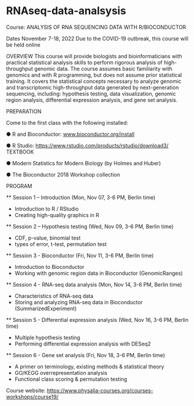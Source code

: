 # RNAseq-data-analsysis
Course: ANALYSIS OF RNA SEQUENCING DATA WITH R/BIOCONDUCTOR



Dates
November 7-18, 2022
Due to the COVID-19 outbreak, this course will be held online
 
OVERVIEW
This course will provide biologists and bioinformaticians with practical  statistical analysis skills to perform rigorous analysis of high-throughput  genomic data. The course assumes basic familiarity with genomics and with R  programming, but does not assume prior statistical training.  It covers the statistical concepts necessary to analyze genomic and transcriptomic  high-throughput data generated by next-generation sequencing, including:  hypothesis testing, data visualization, genomic region analysis, differential  expression analysis, and gene set analysis.
 
 
PREPARATION

Come to the first class with the following installed:
 
 
●             R and Bioconductor: www.bioconductor.org/install
 
●             R Studio: https://www.rstudio.com/products/rstudio/download3/
TEXTBOOK
 
●             Modern Statistics for Modern Biology (by Holmes and Huber)
 
●             The Bioconductor 2018 Workshop collection
 
PROGRAM

** Session 1 – Introduction (Mon, Nov 07, 3-6 PM, Berlin time)

- Introduction to R / RStudio
- Creating high-quality graphics in R
 

** Session 2 – Hypothesis testing (Wed, Nov 09, 3-6 PM, Berlin time)

- CDF, p-value, binomial test
- types of error, t-test, permutation test


** Session 3 - Bioconductor (Fri, Nov 11, 3-6 PM, Berlin time)

- Introduction to Bioconductor
- Working with genomic region data in Bioconductor (GenomicRanges)

 
** Session 4 - RNA-seq data analysis (Mon, Nov 14, 3-6 PM, Berlin time)

- Characteristics of RNA-seq data
- Storing and analyzing RNA-seq data in Bioconductor (SummarizedExperiment)


** Session 5 - Differential expression analysis (Wed, Nov 16, 3-6 PM, Berlin time)

- Multiple hypothesis testing
- Performing differential expression analysis with DESeq2


** Session 6 - Gene set analysis (Fri, Nov 18, 3-6 PM, Berlin time)

- A primer on terminology, existing methods & statistical theory
- GO/KEGG overrepresentation analysis
- Functional class scoring & permutation testing



Course website: https://www.physalia-courses.org/courses-workshops/course19/
